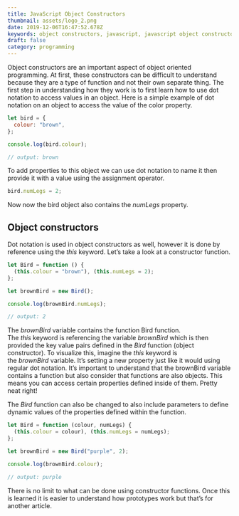 ```yaml
---
title: JavaScript Object Constructors
thumbnail: assets/logo_2.png
date: 2019-12-06T16:47:52.678Z
keywords: object constructors, javascript, javascript object constructors
draft: false
category: programming
---
```


Object constructors are an important aspect of object oriented programming. At
first, these constructors can be difficult to understand because they are a
type of function and not their own separate thing. The first step in
understanding how they work is to first learn how to use dot notation to
access values in an object. Here is a simple example of dot notation on an
object to access the value of the color property.

```javascript
let bird = {
  colour: "brown",
};

console.log(bird.colour);

// output: brown
```

To add properties to this object we can use dot notation to name it then provide it with a value using the assignment operator.

```javascript
bird.numLegs = 2;
```

Now now the bird object also contains the *numLegs* property.

## Object constructors

Dot notation is used in object constructors as well, however it is done by reference using the *this* keyword. Let’s take a look at a constructor function.

```javascript
let Bird = function () {
  (this.colour = "brown"), (this.numLegs = 2);
};

let brownBird = new Bird();

console.log(brownBird.numLegs);

// output: 2
```

The *brownBird* variable contains the function Bird function. The *this* keyword is referencing the variable *brownBird* which is then provided the key value pairs defined in the *Bird* function (object constructor). To visualize this, imagine the *this* keyword is the *brownBird* variable. It’s setting a new property just like it would using regular dot notation. It’s important to understand that the brownBird variable contains a function but also consider that functions are also objects. This means you can access certain properties defined inside of them. Pretty neat right!

The *Bird* function can also be changed to also include parameters to define dynamic values of the properties defined within the function.

```javascript
let Bird = function (colour, numLegs) {
  (this.colour = colour), (this.numLegs = numLegs);
};

let brownBird = new Bird("purple", 2);

console.log(brownBird.colour);

// output: purple
```

There is no limit to what can be done using constructor functions. Once this is learned it is easier to understand how prototypes work but that’s for another article.
